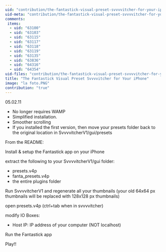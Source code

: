 ```yaml
---
uid: "contribution/the-fantastick-visual-preset-svvvvitcher-for-your-iphone"
uid-meta: "contribution/the-fantastick-visual-preset-svvvvitcher-for-your-iphone-meta"
comments: 
 items: 
  - uid: "63100"
  - uid: "63103"
  - uid: "63115"
  - uid: "63117"
  - uid: "63118"
  - uid: "63119"
  - uid: "63135"
  - uid: "63836"
  - uid: "64316"
  - uid: "64354"
uid-files: "contribution/the-fantastick-visual-preset-svvvvitcher-for-your-iphone-files"
title: "The Fantastick Visual Preset Svvvvitcher for Your iPhone"
image: "la foto.PNG"
contribution: "true"
---
```


05.02.11
- No longer requires WAMP
- Simplified installation.
- Smoother scrolling
- If you installed the first version, then move your presets folder back to the original location in SvvvvitcherV1/gui/presets

From the README:

Install & setup the Fantastick app on your iPhone

extract the following to your SvvvvitcherV1/gui folder:

- presets.v4p
- fanta_presets.v4p
- the entire plugins folder

Run SvvvvitcherV1 and regenerate all your thumbnails (your old 64x64 px thumbnails will be replaced with 128x128 px thumbnails)

open presets.v4p (ctrl+tab when in svvvvitcher)

modify IO Boxes: 
 - Host IP: IP address of your computer (NOT localhost)

Run the Fantastick app

Play!!